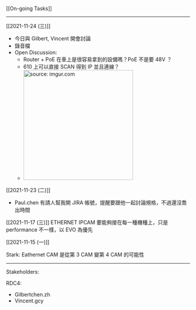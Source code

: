 [[On-going Tasks]]

---



[[2021-11-24 (三)]]
- 今日與 Gilbert, Vincent 開會討論
- 錄音檔
- Open Discussion:
	- Router + PoE 在車上是很容易拿到的設備嗎？PoE 不是要 48V ？
	- 610 上可以直接 SCAN 得到 IP 並且連線？
	- <a href="https://imgur.com/BPSMK7H"><img src="https://i.imgur.com/BPSMK7H.png" title="source: imgur.com" width="300px"/></a>

[[2021-11-23 (二)]]
- Paul.chen 有請人幫我開 JIRA 帳號，提醒要跟他一起討論規格，不過還沒喬出時間

[[2021-11-17 (三)]]
ETHERNET IPCAM 要能夠接在每一種機種上，只是 performance 不一樣，以 EVO 為優先

[[2021-11-15 (一)]]

Stark: Eathernet CAM 是從第 3 CAM 變第 4 CAM 的可能性

---

Stakeholders:

RDC4:
- Gilbertchen.zh
- Vincent.gcy